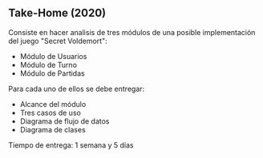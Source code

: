 ## Take-Home (2020)

Consiste en hacer analisis de tres módulos de una posible implementación del juego "Secret Voldemort":

* Módulo de Usuarios
* Módulo de Turno
* Módulo de Partidas

Para cada uno de ellos se debe entregar:

- Alcance del módulo
- Tres casos de uso
- Diagrama de flujo de datos
- Diagrama de clases

Tiempo de entrega: 1 semana y 5 días
